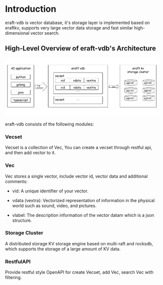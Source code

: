 # Introduction
eraft-vdb is vector database, it's storage layer is implemented based on eraftkv, supports very large vector data storage and fast similar high-dimensional vector search.

## High-Level Overview of eraft-vdb's Architecture

![eraft-vdb](eraft-vdb.png)

eraft-vdb consists of the following modules:

### Vecset

Vecset is a collection of Vec, You can create a vecset through restful api, and then add vector to it.

### Vec

Vec stores a single vector, include vector id, vector data and additional comments:

- vid:
A unique identifier of your vector.

- vdata (vextra):
Vectorized representation of information in the physical world such as sound, video, and pictures.

- vlabel:
The description information of the vector datam which is a json structure.

### Storage Cluster
A distributed storage KV storage engine based on multi-raft and rocksdb, which supports the storage of a large amount of KV data.


### RestfulAPI

Provide restful style OpenAPI for create Vecset, add Vec, search Vec with filtering.
